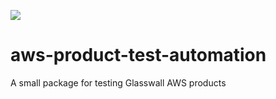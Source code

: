 ![](https://github.com/filetrust/aws-product-test-automation/workflows/Update%20PyPi%20package/badge.svg)

# aws-product-test-automation
A small package for testing Glasswall AWS products